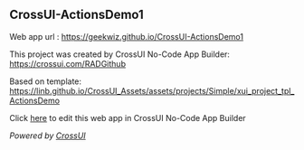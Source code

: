 ## CrossUI-ActionsDemo1
Web app url : https://geekwiz.github.io/CrossUI-ActionsDemo1

This project was created by CrossUI No-Code App Builder: https://crossui.com/RADGithub

Based on template: https://linb.github.io/CrossUI_Assets/assets/projects/Simple/xui_project_tpl_ActionsDemo

Click [here](https://crossui.com/RADGithub/#!from=github&owner=geekwiz&repo=CrossUI-ActionsDemo1) to edit this web app in CrossUI No-Code App Builder

<i>Powered by [CrossUI](https://crossui.com)</i>
